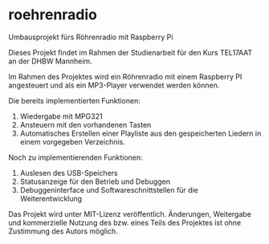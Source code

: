 # roehrenradio
 Umbausprojekt fürs Röhrenradio mit Raspberry Pi

 Dieses Projekt findet im Rahmen der Studienarbeit für den Kurs TEL17AAT an der DHBW Mannheim.

 Im Rahmen des Projektes wird ein Röhrenradio mit einem Raspberry PI angesteuert und als ein MP3-Player verwendet werden können.

 Die bereits implementierten Funktionen:
 1. Wiedergabe mit MPG321
 2. Ansteuern mit den vorhandenen Tasten
 3. Automatisches Erstellen einer Playliste aus den gespeicherten Liedern in einem vorgegeben Verzeichnis.

 Noch zu implementierenden Funktionen:
 1. Auslesen des USB-Speichers
 2. Statusanzeige für den Betrieb und Debuggen
 3. Debuggeninterface und Softwareschnittstellen für die Weiterentwicklung

 Das Projekt wird unter MIT-Lizenz veröffentlich. Änderungen, Weitergabe und kommerzielle Nutzung des bzw. eines Teils des Projektes ist ohne Zustimmung des Autors möglich.
